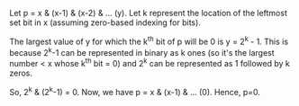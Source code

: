 Let p = x & (x-1) & (x-2) & ... (y).
Let k represent the location of the leftmost set bit in x (assuming zero-based indexing for bits).

The largest value of y for which the k<sup>th</sup> bit of p will be 0 is y = 2<sup>k</sup> - 1. This is because 2<sup>k</sup>-1 can be represented in binary as k ones (so it's the largest number &lt; x whose k<sup>th</sup> bit = 0) and 2<sup>k</sup> can be represented as 1 followed by k zeros. 

So, 2<sup>k</sup> & (2<sup>k</sup>-1) = 0. Now, we have p = x & (x-1) & ... (0). Hence, p=0.